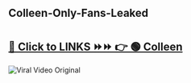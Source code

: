 
 ## Colleen-Only-Fans-Leaked

# <h2><a href="https://clipsfans.com/Colleen&ref=git">🔗 Click to LINKS ⏩⏩ 👉 🟢 Colleen </a></h2>

<a href="https://clipsfans.com/Colleen&ref=git" rel="nofollow" data-target="animated-image.originalLink"><img src="https://i.ibb.co.com/xMMVF88/686577567.gif" alt="Viral Video Original" style="max-width: 100%; display: inline-block;" data-target="animated-image.originalImage"></a>
